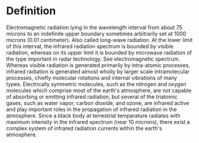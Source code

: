 # Definition

Electromagnetic radiation lying in the wavelength interval from about 75
microns to an indefinite upper boundary sometimes arbitrarily set at
1000 microns (0.01 centimeter). Also called long-wave radiation. At the
lower limit of this interval, the infrared radiation spectrum is bounded
by visible radiation, whereas on its upper limit it is bounded by
microwave radiation of the type important in radar technology. See
electromagnetic spectrum. Whereas visible radiation is generated
primarily by intra-atomic processes, infrared radiation is generated
almost wholly by larger scale intramolecular processes, chiefly
molecular rotations and internal vibrations of many types. Electrically
symmetric molecules, such as the nitrogen and oxygen molecules which
comprise most of the earth's atmosphere, are not capable of absorbing or
emitting infrared radiation, but several of the triatomic gases, such as
water vapor, carbon dioxide, and ozone, are infrared active and play
important roles in the propagation of infrared radiation in the
atmosphere. Since a black body at terrestrial temperature radiates with
maximum intensity in the infrared spectrum (near 10 microns), there
exist a complex system of infrared radiation currents within the earth's
atmosphere.
